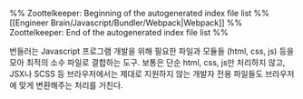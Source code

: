 %% Zoottelkeeper: Beginning of the autogenerated index file list  %%
 [[Engineer Brain/Javascript/Bundler/Webpack|Webpack]]
%% Zoottelkeeper: End of the autogenerated index file list  %%

번들러는 Javascript 프로그램 개발을 위해 필요한 파일과 모듈들 (html, css, js) 등을 모아 최적의 소수 파일로 결합하는 도구.
보통은 단순 html, css, js만 처리하지 않고, JSX나 SCSS 등 브라우저에서는 제대로 지원하지 않는 개발자 전용 파일들도 브라우저에 맞게 변환해주는 처리를 거친다.

